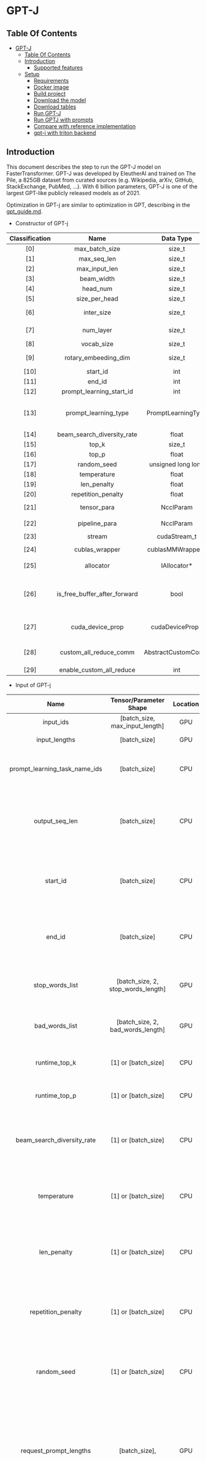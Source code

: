 # GPT-J

## Table Of Contents

- [GPT-J](#gpt-j)
  - [Table Of Contents](#table-of-contents)
  - [Introduction](#introduction)
    - [Supported features](#supported-features)
  - [Setup](#setup)
    - [Requirements](#requirements)
    - [Docker image](#docker-image)
    - [Build project](#build-project)
    - [Download the model](#download-the-model)
    - [Download tables](#download-tables)
    - [Run GPT-J](#run-gpt-j)
    - [Run GPTJ with prompts](#run-gptj-with-prompts)
    - [Compare with reference implementation](#compare-with-reference-implementation)
    - [gpt-j with triton backend](#gpt-j-with-triton-backend)

## Introduction

This document describes the step to run the GPT-J model on FasterTransformer.
GPT-J was developed by EleutherAI and trained on The Pile, a 825GB dataset from curated sources (e.g. Wikipedia, arXiv, GitHub, StackExchange, PubMed, ...).
With 6 billion parameters, GPT-J is one of the largest GPT-like publicly released models as of 2021.

Optimization in GPT-j are similar to optimization in GPT, describing in the [gpt_guide.md](gpt_guide.md#optimization).

* Constructor of GPT-j

| Classification |             Name             |     Data Type      |                                                                                                            Description                                                                                                            |
| :------------: | :--------------------------: | :----------------: | :-------------------------------------------------------------------------------------------------------------------------------------------------------------------------------------------------------------------------------: |
|      [0]       |        max_batch_size        |       size_t       |                                                                                                   **Deprecated, move to input**                                                                                                   |
|      [1]       |         max_seq_len          |       size_t       |                                                                                                   **Deprecated, move to input**                                                                                                   |
|      [2]       |        max_input_len         |       size_t       |                                                                                                   **Deprecated, move to input**                                                                                                   |
|      [3]       |          beam_width          |       size_t       |                                                                                                   **Deprecated, move to input**                                                                                                   |
|      [4]       |           head_num           |       size_t       |                                                                                                Head number for model configuration                                                                                                |
|      [5]       |        size_per_head         |       size_t       |                                                                                               Size per head for model configuration                                                                                               |
|      [6]       |          inter_size          |       size_t       |                                                                     The inter size of feed forward network. It is often set to 4 * head_num * size_per_head.                                                                      |
|      [7]       |          num_layer           |       size_t       |                                                                                       Number of transformer layers for model configuration                                                                                        |
|      [8]       |          vocab_size          |       size_t       |                                                                                              Vocabulary size for model configuration                                                                                              |
|      [9]       |     rotary_embeeding_dim     |       size_t       |                                                                          Rotary embedding dimension of rotary position embedding for model configuration                                                                          |
|      [10]      |           start_id           |        int         |                                                                                                      Start id for vocabulary                                                                                                      |
|      [11]      |            end_id            |        int         |                                                                                                       End id for vocabulary                                                                                                       |
|      [12]      |   prompt_learning_start_id   |        int         |                                                                                         The start id of virtual token in p/prompt-tuning                                                                                          |
|      [13]      |     prompt_learning_type     | PromptLearningType |                                   The type of prompt learning when we load the prompt embedding in constructor. FT supports `no_prompt`, `soft_prompt`, `prefix_prompt`, `p_prompt_tuning` now                                    |
|      [14]      |  beam_search_diversity_rate  |       float        |                                                                                                   **Deprecated, move to input**                                                                                                   |
|      [15]      |            top_k             |       size_t       |                                                                                                   **Deprecated, move to input**                                                                                                   |
|      [16]      |            top_p             |       float        |                                                                                                   **Deprecated, move to input**                                                                                                   |
|      [17]      |         random_seed          | unsigned long long |                                                                                                   **Deprecated, move to input**                                                                                                   |
|      [18]      |         temperature          |       float        |                                                                                                   **Deprecated, move to input**                                                                                                   |
|      [19]      |         len_penalty          |       float        |                                                                                                   **Deprecated, move to input**                                                                                                   |
|      [20]      |      repetition_penalty      |       float        |                                                                                                   **Deprecated, move to input**                                                                                                   |
|      [21]      |         tensor_para          |     NcclParam      |                                                                   Tensor Parallel information, which is declared in `src/fastertransformer/utils/nccl_utils.h`                                                                    |
|      [22]      |        pipeline_para         |     NcclParam      |                                                                  Pipeline Parallel information, which is declared in `src/fastertransformer/utils/nccl_utils.h`                                                                   |
|      [23]      |            stream            |    cudaStream_t    |                                                                                                            CUDA stream                                                                                                            |
|      [24]      |        cublas_wrapper        |  cublasMMWrapper*  |                                                                  Pointer of cuBLAS wrapper, which is declared in `src/fastertransformer/utils/cublasMMWrapper.h`                                                                  |
|      [25]      |          allocator           |    IAllocator*     |                                                                    Pointer of memory allocator, which is declared in `src/fastertransformer/utils/allocator.h`                                                                    |
|      [26]      | is_free_buffer_after_forward |        bool        | If setting to be `true`, FasterTransformer will allocate buffer before forward, and free buffer after forward. When the allocator is based on memory pool, setting to `true` may help reducing the memory usage during inference. |
|      [27]      |       cuda_device_prop       |  cudaDeviceProp*   |                                                           Pointer of CUDA device properties, which is used to get the properties of hardware like size of shared memory                                                           |
|      [28]      |    custom_all_reduce_comm    | AbstractCustomComm |                                                Custom all reduction communication for custom all reduction in model parallelism. It is only supported in 8-way tensor parallelism                                                 |
|      [29]      |   enable_custom_all_reduce   |        int         |                                                                                           Flag of enabling custom all reduction or not                                                                                            |

* Input of GPT-j

|             Name              |            Tensor/Parameter Shape             | Location |       Data Type        |                                                               Description                                                               |
| :---------------------------: | :-------------------------------------------: | :------: | :--------------------: | :-------------------------------------------------------------------------------------------------------------------------------------: |
|           input_ids           |        [batch_size, max_input_length]         |   GPU    |          int           |                                                         The input ids (context)                                                         |
|         input_lengths         |                 [batch_size]                  |   GPU    |          int           |                                                        The lengths of input ids                                                         |
| prompt_learning_task_name_ids |                 [batch_size]                  |   CPU    |          int           |                                            **Optional**. Task name ids for prompt learning.                                             |
|        output_seq_len         |                 [batch_size]                  |   CPU    |        uint32_t        |                        The largest number of tokens you hope for results. Note that it contains the input length                        |
|           start_id            |                 [batch_size]                  |   CPU    |          int           |                             **Optional**. If FT receives this input, FT will replace default start id by it                             |
|            end_id             |                 [batch_size]                  |   CPU    |          int           |                              **Optional**. If FT receives this input, FT will replace default end id by it                              |
|        stop_words_list        |      [batch_size, 2, stop_words_length]       |   GPU    |          int           |                                       **Optional**. FT would not generate the tokens in the list.                                       |
|        bad_words_list         |       [batch_size, 2, bad_words_length]       |   GPU    |          int           |                                       **Optional**. The words in the list will never be sampled.                                        |
|         runtime_top_k         |              [1] or [batch_size]              |   CPU    |          uint          |                                              **Optional**. top_k value for top k sampling                                               |
|         runtime_top_p         |              [1] or [batch_size]              |   CPU    |         float          |                                              **Optional**. top_p value for top p sampling                                               |
|  beam_search_diversity_rate   |              [1] or [batch_size]              |   CPU    |         float          |                **Optional**. A hyper hyper-parameter for [simple diverse decoding](https://arxiv.org/pdf/1611.08562.pdf)                |
|          temperature          |              [1] or [batch_size]              |   CPU    |         float          |                              **Optional**. Temperature applied to logits for both beam search and sampling                              |
|          len_penalty          |              [1] or [batch_size]              |   CPU    |         float          |                                   **Optional**. Length penalty applied to logits for only beam search                                   |
|      repetition_penalty       |              [1] or [batch_size]              |   CPU    |         float          |                          **Optional**. Repetition penalty applied to logits for both beam search and sampling                           |
|          random_seed          |              [1] or [batch_size]              |   CPU    | unsigned long long int |                                  **Optional**. Random seed to initialize the random table in sampling.                                  |
|    request_prompt_lengths     |                 [batch_size],                 |   GPU    |          int           |     **Optional**. Length of prefix soft prompt embedding. This describes how many tokens of soft prompt embedding in each sentence.     |
|   request_prompt_embedding    | [batch_size, max_prompt_length, hidden_units] |   GPU    |         float          |                 **Optional**. Prefix soft prompt embedding. FT will concat them with results of embedding lookup kernel                 |
|      request_prompt_type      |                 [batch_size]                  |   CPU    |          int           |                  **Optional**. Prompt type of request. This is necessary when user pass the prompt embedding by input                   |
|          memory_len           |                      [1]                      |   CPU    |         uint32         | **Optional**. The maximum time memory used in attention modules. Reduces the memory footprint but quality of generation might degrades. |

* Output of GPT-j

|       Name       |              Tensor/Parameter Shape              | Location | Data Type |                                    Description                                    |
| :--------------: | :----------------------------------------------: | :------: | :-------: | :-------------------------------------------------------------------------------: |
|    output_ids    |   [batch_size, beam_width, max_output_seq_len]   |   GPU    |    int    |            The output ids. It contains the input_ids and generated ids            |
| sequence_length  |             [batch_size, beam_width]             |   GPU    |    int    |                             The lengths of output ids                             |
| output_log_probs | [batch_size, beam_width, request_output_seq_len] |   GPU    |   float   | **Optional**. It records the log probability of logits at each step for sampling. |
|  cum_log_probs   |             [batch_size, beam_width]             |   GPU    |   float   |          **Optional**. Cumulative log probability of generated sentences          |

The `beam_width` value is set by the output shape directly. When the `beam_width` of `output_ids` is larger than 1, FT will use beam search to generate tokens; otherwise, FT will use topk or topp sampling. When the inputs of beam search and sampling is invalid, like beam width 1, top k 0, top p 0.0, FT will run greedy search automatically.

### Supported features

* Checkpoint converter
  * EleutherAI
  * Huggingface
* Data type
  * FP32
  * FP16
  * BF16
* Feature
  * Multi-GPU multi-node inference
  * Dynamic random seed
  * Stop tokens
  * Bad words list
  * Beam search and sampling are both supported
* Frameworks
  * Triton backend

## Setup

### Requirements

- CMake >= 3.13 for PyTorch
- CUDA 11.0 or newer version
- NCCL 2.10 or newer version
- Python: Only verify on python 3
- PyTorch: Verify on 1.8.0, >= 1.5.0 should work.

Recommend use nvcr image like `nvcr.io/nvidia/pytorch:22.09-py3`.

These components are readily available within the NGC Docker image below.

Ensure you have the following components:
- [NVIDIA Docker](https://github.com/NVIDIA/nvidia-docker) and NGC container are recommended
- [NVIDIA Pascal](https://www.nvidia.com/en-us/data-center/pascal-gpu-architecture/) or [Volta](https://www.nvidia.com/en-us/data-center/volta-gpu-architecture/) or [Turing](https://www.nvidia.com/en-us/geforce/turing/) or [Ampere](https://www.nvidia.com/en-us/data-center/nvidia-ampere-gpu-architecture/) based GPU 

For more information about how to get started with NGC containers, see the following sections from the NVIDIA GPU Cloud Documentation and the Deep Learning Documentation:

- [Getting Started Using NVIDIA GPU Cloud](https://docs.nvidia.com/ngc/ngc-getting-started-guide/index.html)
- [Accessing And Pulling From The NGC Container Registry](https://docs.nvidia.com/deeplearning/frameworks/user-guide/index.html#accessing_registry)
- [Running PyTorch](https://docs.nvidia.com/deeplearning/frameworks/pytorch-release-notes/index.html)

For those unable to use the NGC container, to set up the required environment or create your own container, see the versioned [NVIDIA Container Support Matrix](https://docs.nvidia.com/deeplearning/frameworks/support-matrix/index.html).

### Docker image

* The model was built and tested with the use nvcr image `nvcr.io/nvidia/pytorch:22.09-py3`. e.g.

    ```bash
    nvidia-docker run -ti --shm-size 5g --rm nvcr.io/nvidia/pytorch:22.09-py3 bash
    ```

### Build project

* Get the code and install all dependencies:

    ```bash
    git clone https://github.com/NVIDIA/FasterTransformer.git
    mkdir -p FasterTransformer/build
    cd FasterTransformer/build
    git submodule init && git submodule update
    pip3 install fire jax jaxlib
    ```

* Note: the `xx` of `-DSM=xx` in following scripts means the compute capability of your GPU. The following table shows the compute capability of common GPUs.

|  GPU  | compute capacity |
| :---: | :--------------: |
|  P40  |        60        |
|  P4   |        61        |
| V100  |        70        |
|  T4   |        75        |
| A100  |        80        |
|  A30  |        80        |
|  A10  |        86        |

By default, `-DSM` is set by 70, 75, 80 and 86. When users set more kinds of `-DSM`, it requires longer time to compile. So, we suggest setting the `-DSM` for the device you use only. Here, we use `xx` as an example due to convenience.

    ```bash
    cmake -DSM=xx -DCMAKE_BUILD_TYPE=Release -DBUILD_MULTI_GPU=ON ..
    make -j12
    ```

### Download the model

* Download the mystic public model and convert

    ```bash
    wget https://mystic.the-eye.eu/public/AI/GPT-J-6B/step_383500_slim.tar.zstd
    unzstd step_383500_slim.tar.zstd
    tar -axf step_383500_slim.tar
    python3 ../examples/pytorch/gptj/utils/gptj_ckpt_convert.py --output-dir ../models/j6b_ckpt --ckpt-dir ./step_383500/
    ```

The script accepts the following arguments:
1. `--output-dir` is the path of the base directory where the weight binary files will be saved. If `--output-dir` terminates with `.pt` the script just converts the checkpoint to a Pytorch model file that can be read by the [GPT-J implementation in HuggingFace's transformer](https://github.com/finetuneanon/transformers).
2. `--ckpt-dir` is the path to the extracted checkpoint. If `--ckpt-dir` terminates with `.pt` then the script reads the Pytorch model file instead than the public checkpoint, which is faster.
3. `--n-inference-gpus` number of GPUs used for inference, defaults to 1. The binary model parameters are saved to `${output-dir}/${n-inference-gpus}-gpu/`

* Download the huggingface gptj model and convert

    ```bash
    sudo apt-get install git-lfs
    git lfs install
    git clone https://huggingface.co/EleutherAI/gpt-j-6B
    python3 ../examples/pytorch/gptj/utils/huggingface_gptj_ckpt_convert.py --ckpt-dir gpt-j-6B/ --output-dir gpt-j-6B/c-models/ --n-inference-gpus 1
    ```

The script accepts the following arguments:
1. `--output-dir` is the path of the base directory where the weight binary files will be saved.
2. `--ckpt-dir` is the path to the extracted checkpoint.
3. `--n-inference-gpus` number of GPUs used for inference, defaults to 1. The binary model parameters are saved to `${output-dir}/${n-inference-gpus}-gpu/`

### Download tables

* The vocabolary and merge tables are the same as for GPT

    ```bash
    wget https://s3.amazonaws.com/models.huggingface.co/bert/gpt2-vocab.json -P ../models
    wget https://s3.amazonaws.com/models.huggingface.co/bert/gpt2-merges.txt -P ../models
    ```

### Run GPT-J

* Generate the `gemm_config.in` file.\
  Data Type = 0 (FP32) or 1 (FP16) or 2 (BF16)
    ```bash
    ./bin/gpt_gemm <batch_size> <beam_width> <max_input_len> <head_number> <size_per_head> <inter_size> <vocab_size> <data_type> <tensor_para_size>
    E.g., ./bin/gpt_gemm 8 1 32 16 256 16384 50400 1 1
    ```

* Run GPT on C++

    Users can see the details of arguments in `examples/cpp/gptj/gptj_config.ini`. It controls the model path, model size, tensor parallelism size, and some hyper-parameters.

    ```bash
    mpirun -n 1 --allow-run-as-root ./bin/gptj_example
    ```

E.g. by setting the `data_type` of `gpt_config.ini` to `fp16` or `bf16`, users can run gpt model under fp16/bf16.

* Convert the token ids to sentence.

    ```bash
    python ../examples/pytorch/gpt/utils/gpt_token_converter.py
    ```

* The model supports both pipeline and tensor parallelism. Users can use `tensor_para_size` and `pipeline_para_size` in `../examples/cpp/gptj/gptj_config.ini` to control the size of model parallel. Note that the number of processes must equal to `tensor_para_size * pipeline_para_size`. For tensor parallelism, the model parameters need to be prepared with the `gptj_ckpt_convert.py` script and `--n-inference-gpus=$NGPUS` as described above.

* Provide a bad tokens list that should not be generated (optional). You can use the script `../examples/pytorch/gpt/utils/word_list.py` to convert a python `List[List[int]]` to a format understandable by FasterTransformer. Beware of tokenizer subtleties, "word" and "\<Space\>word" are usually mapped to two uniques token.

* There is also an example of running GPT-J as a Triton model. This example does not involve a client.

    ```bash
    export CUDA_VISIBLE_DEVICES=0
    mpirun -n 1 --allow-run-as-root ./bin/gptj_triton_example
    ```

    To run with tensor and/or pipeline parallelism, make more GPUs visible, edit the `../examples/cpp/gptj/gptj_config.ini` and generate the parameter files with  `gptj_ckpt_convert.py` accordingly.


### Run GPTJ with prompts

GPTJ now supports prefix_prompt.

1.  Convert the prompt weights

    You need to transpose the prefix prompt weights to the shape [num_layers, 2, num_heads, perfix_seq_len, size_per_head], and save it by numpy. The naming style is like ` model.prefix_prompt.<task_name>.weights.<tensor_para_size>.bin`.

    Note that you need to specify `start_id`, `end_id` by yourself in order to make sure that it is consistent with the tokenizer.

2.  Run GPT with C++ example

    You need to specify the example gpt_config.ini like below to enable the p/prompt_tuning feature.

    ```ini
    [gpt_124M]
    head_num=12
    size_per_head=64
    vocab_size=50257
    decoder_layers=12
    start_id=50256
    end_id=50256
    inter_size=3072
    num_tasks=3
    prompt_learning_type=3

    [gpt_124M_task_0]
    task_name = squad
    prompt_length = 10

    [gpt_124M_task_1]
    task_name = sentiment
    prompt_length = 10

    [gpt_124M_task_2]
    task_name = intent_and_slot
    prompt_length = 10
    ```

    `task_name` and `prompt_length` are specified for loading prompt weights.

    **prompt_learning_type**:

    - no prompt: 0
    - soft_prompt: 1
    - prefix_prompt: 2
    - p/prompt_tuning: 3


### Compare with reference implementation

* Install the reference implementation from finetuneanon:

    ```bash
    git clone https://github.com/finetuneanon/transformers
    pip3 install -e ./transformers
    ```

* Convert the checkpoint to a Pytorch model file (assuming the checkpoint `step_383500_slim` was already downloaded and extracted):

    ```bash
    python3 ../examples/pytorch/gptj/utils/gptj_ckpt_convert.py --output-dir j6b_ckpt.pt --ckpt-dir ./step_383500
    ```

* Run the model:

    ```bash
    python3 ../examples/pytorch/gptj/utils/reference_gptj.py
    ```

Testing was performed by comparing the logits for the model given the context.

### gpt-j with triton backend

Details are in [transformer_backend](https://github.com/triton-inference-server/fastertransformer_backend)
